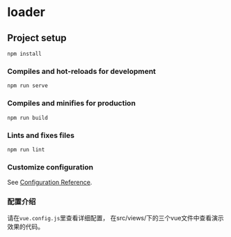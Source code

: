 # loader

## Project setup
```
npm install
```

### Compiles and hot-reloads for development
```
npm run serve
```

### Compiles and minifies for production
```
npm run build
```

### Lints and fixes files
```
npm run lint
```

### Customize configuration
See [Configuration Reference](https://cli.vuejs.org/config/).

### 配置介绍
请在`vue.config.js`里查看详细配置， 在src/views/下的三个vue文件中查看演示效果的代码。
